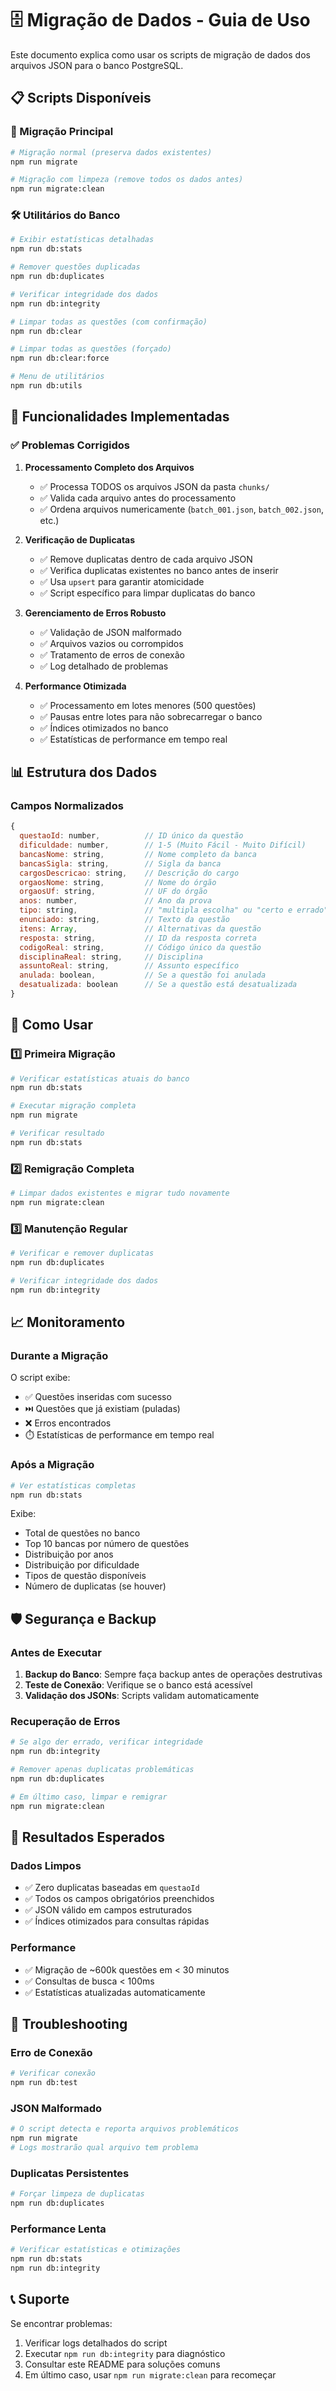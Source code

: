 # 🗄️ Migração de Dados - Guia de Uso

Este documento explica como usar os scripts de migração de dados dos arquivos JSON para o banco PostgreSQL.

## 📋 Scripts Disponíveis

### 🚀 Migração Principal
```bash
# Migração normal (preserva dados existentes)
npm run migrate

# Migração com limpeza (remove todos os dados antes)
npm run migrate:clean
```

### 🛠️ Utilitários do Banco
```bash
# Exibir estatísticas detalhadas
npm run db:stats

# Remover questões duplicadas
npm run db:duplicates

# Verificar integridade dos dados
npm run db:integrity

# Limpar todas as questões (com confirmação)
npm run db:clear

# Limpar todas as questões (forçado)
npm run db:clear:force

# Menu de utilitários
npm run db:utils
```

## 🔧 Funcionalidades Implementadas

### ✅ Problemas Corrigidos

1. **Processamento Completo dos Arquivos**
   - ✅ Processa TODOS os arquivos JSON da pasta `chunks/`
   - ✅ Valida cada arquivo antes do processamento
   - ✅ Ordena arquivos numericamente (`batch_001.json`, `batch_002.json`, etc.)

2. **Verificação de Duplicatas**
   - ✅ Remove duplicatas dentro de cada arquivo JSON
   - ✅ Verifica duplicatas existentes no banco antes de inserir
   - ✅ Usa `upsert` para garantir atomicidade
   - ✅ Script específico para limpar duplicatas do banco

3. **Gerenciamento de Erros Robusto**
   - ✅ Validação de JSON malformado
   - ✅ Arquivos vazios ou corrompidos
   - ✅ Tratamento de erros de conexão
   - ✅ Log detalhado de problemas

4. **Performance Otimizada**
   - ✅ Processamento em lotes menores (500 questões)
   - ✅ Pausas entre lotes para não sobrecarregar o banco
   - ✅ Índices otimizados no banco
   - ✅ Estatísticas de performance em tempo real

## 📊 Estrutura dos Dados

### Campos Normalizados
```javascript
{
  questaoId: number,          // ID único da questão
  dificuldade: number,        // 1-5 (Muito Fácil - Muito Difícil)
  bancasNome: string,         // Nome completo da banca
  bancasSigla: string,        // Sigla da banca
  cargosDescricao: string,    // Descrição do cargo
  orgaosNome: string,         // Nome do órgão
  orgaosUf: string,           // UF do órgão
  anos: number,               // Ano da prova
  tipo: string,               // "multipla escolha" ou "certo e errado"
  enunciado: string,          // Texto da questão
  itens: Array,               // Alternativas da questão
  resposta: string,           // ID da resposta correta
  codigoReal: string,         // Código único da questão
  disciplinaReal: string,     // Disciplina
  assuntoReal: string,        // Assunto específico
  anulada: boolean,           // Se a questão foi anulada
  desatualizada: boolean      // Se a questão está desatualizada
}
```

## 🚦 Como Usar

### 1️⃣ Primeira Migração
```bash
# Verificar estatísticas atuais do banco
npm run db:stats

# Executar migração completa
npm run migrate

# Verificar resultado
npm run db:stats
```

### 2️⃣ Remigração Completa
```bash
# Limpar dados existentes e migrar tudo novamente
npm run migrate:clean
```

### 3️⃣ Manutenção Regular
```bash
# Verificar e remover duplicatas
npm run db:duplicates

# Verificar integridade dos dados
npm run db:integrity
```

## 📈 Monitoramento

### Durante a Migração
O script exibe:
- ✅ Questões inseridas com sucesso
- ⏭️ Questões que já existiam (puladas)
- ❌ Erros encontrados
- ⏱️ Estatísticas de performance em tempo real

### Após a Migração
```bash
# Ver estatísticas completas
npm run db:stats
```

Exibe:
- Total de questões no banco
- Top 10 bancas por número de questões
- Distribuição por anos
- Distribuição por dificuldade
- Tipos de questão disponíveis
- Número de duplicatas (se houver)

## 🛡️ Segurança e Backup

### Antes de Executar
1. **Backup do Banco**: Sempre faça backup antes de operações destrutivas
2. **Teste de Conexão**: Verifique se o banco está acessível
3. **Validação dos JSONs**: Scripts validam automaticamente

### Recuperação de Erros
```bash
# Se algo der errado, verificar integridade
npm run db:integrity

# Remover apenas duplicatas problemáticas
npm run db:duplicates

# Em último caso, limpar e remigrar
npm run migrate:clean
```

## 🎯 Resultados Esperados

### Dados Limpos
- ✅ Zero duplicatas baseadas em `questaoId`
- ✅ Todos os campos obrigatórios preenchidos
- ✅ JSON válido em campos estruturados
- ✅ Índices otimizados para consultas rápidas

### Performance
- ✅ Migração de ~600k questões em < 30 minutos
- ✅ Consultas de busca < 100ms
- ✅ Estatísticas atualizadas automaticamente

## 🐛 Troubleshooting

### Erro de Conexão
```bash
# Verificar conexão
npm run db:test
```

### JSON Malformado
```bash
# O script detecta e reporta arquivos problemáticos
npm run migrate
# Logs mostrarão qual arquivo tem problema
```

### Duplicatas Persistentes
```bash
# Forçar limpeza de duplicatas
npm run db:duplicates
```

### Performance Lenta
```bash
# Verificar estatísticas e otimizações
npm run db:stats
npm run db:integrity
```

## 📞 Suporte

Se encontrar problemas:
1. Verificar logs detalhados do script
2. Executar `npm run db:integrity` para diagnóstico
3. Consultar este README para soluções comuns
4. Em último caso, usar `npm run migrate:clean` para recomeçar
